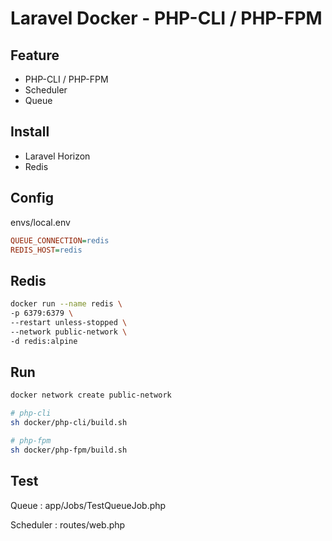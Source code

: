 # Laravel Docker - PHP-CLI / PHP-FPM

## Feature

-   PHP-CLI / PHP-FPM
-   Scheduler
-   Queue

## Install

-   Laravel Horizon
-   Redis

## Config

envs/local.env

```ini
QUEUE_CONNECTION=redis
REDIS_HOST=redis
```

## Redis

```bash
docker run --name redis \
-p 6379:6379 \
--restart unless-stopped \
--network public-network \
-d redis:alpine
```

## Run

```bash
docker network create public-network

# php-cli
sh docker/php-cli/build.sh

# php-fpm
sh docker/php-fpm/build.sh
```

## Test

Queue : app/Jobs/TestQueueJob.php

Scheduler : routes/web.php
